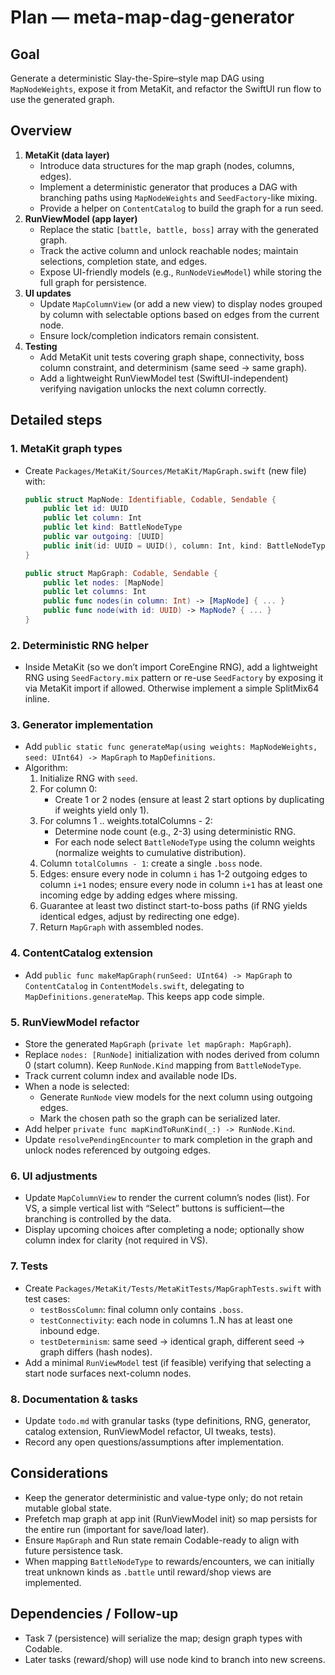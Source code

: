 # Plan — meta-map-dag-generator

## Goal
Generate a deterministic Slay-the-Spire–style map DAG using `MapNodeWeights`, expose it from MetaKit, and refactor the SwiftUI run flow to use the generated graph.

## Overview
1. **MetaKit (data layer)**
   - Introduce data structures for the map graph (nodes, columns, edges).
   - Implement a deterministic generator that produces a DAG with branching paths using `MapNodeWeights` and `SeedFactory`-like mixing.
   - Provide a helper on `ContentCatalog` to build the graph for a run seed.
2. **RunViewModel (app layer)**
   - Replace the static `[battle, battle, boss]` array with the generated graph.
   - Track the active column and unlock reachable nodes; maintain selections, completion state, and edges.
   - Expose UI-friendly models (e.g., `RunNodeViewModel`) while storing the full graph for persistence.
3. **UI updates**
   - Update `MapColumnView` (or add a new view) to display nodes grouped by column with selectable options based on edges from the current node.
   - Ensure lock/completion indicators remain consistent.
4. **Testing**
   - Add MetaKit unit tests covering graph shape, connectivity, boss column constraint, and determinism (same seed -> same graph).
   - Add a lightweight RunViewModel test (SwiftUI-independent) verifying navigation unlocks the next column correctly.

## Detailed steps
### 1. MetaKit graph types
- Create `Packages/MetaKit/Sources/MetaKit/MapGraph.swift` (new file) with:
  ```swift
  public struct MapNode: Identifiable, Codable, Sendable {
      public let id: UUID
      public let column: Int
      public let kind: BattleNodeType
      public var outgoing: [UUID]
      public init(id: UUID = UUID(), column: Int, kind: BattleNodeType, outgoing: [UUID] = []) { ... }
  }

  public struct MapGraph: Codable, Sendable {
      public let nodes: [MapNode]
      public let columns: Int
      public func nodes(in column: Int) -> [MapNode] { ... }
      public func node(with id: UUID) -> MapNode? { ... }
  }
  ```

### 2. Deterministic RNG helper
- Inside MetaKit (so we don’t import CoreEngine RNG), add a lightweight RNG using `SeedFactory.mix` pattern or re-use `SeedFactory` by exposing it via MetaKit import if allowed. Otherwise implement a simple SplitMix64 inline.

### 3. Generator implementation
- Add `public static func generateMap(using weights: MapNodeWeights, seed: UInt64) -> MapGraph` to `MapDefinitions`.
- Algorithm:
  1. Initialize RNG with `seed`.
  2. For column 0:
     - Create 1 or 2 nodes (ensure at least 2 start options by duplicating if weights yield only 1).
  3. For columns 1 .. weights.totalColumns - 2:
     - Determine node count (e.g., 2-3) using deterministic RNG.
     - For each node select `BattleNodeType` using the column weights (normalize weights to cumulative distribution).
  4. Column `totalColumns - 1`: create a single `.boss` node.
  5. Edges: ensure every node in column `i` has 1-2 outgoing edges to column `i+1` nodes; ensure every node in column `i+1` has at least one incoming edge by adding edges where missing.
  6. Guarantee at least two distinct start-to-boss paths (if RNG yields identical edges, adjust by redirecting one edge).
  7. Return `MapGraph` with assembled nodes.

### 4. ContentCatalog extension
- Add `public func makeMapGraph(runSeed: UInt64) -> MapGraph` to `ContentCatalog` in `ContentModels.swift`, delegating to `MapDefinitions.generateMap`. This keeps app code simple.

### 5. RunViewModel refactor
- Store the generated `MapGraph` (`private let mapGraph: MapGraph`).
- Replace `nodes: [RunNode]` initialization with nodes derived from column 0 (start column). Keep `RunNode.Kind` mapping from `BattleNodeType`.
- Track current column index and available node IDs.
- When a node is selected:
  - Generate `RunNode` view models for the next column using outgoing edges.
  - Mark the chosen path so the graph can be serialized later.
- Add helper `private func mapKindToRunKind(_:) -> RunNode.Kind`.
- Update `resolvePendingEncounter` to mark completion in the graph and unlock nodes referenced by outgoing edges.

### 6. UI adjustments
- Update `MapColumnView` to render the current column’s nodes (list). For VS, a simple vertical list with “Select” buttons is sufficient—the branching is controlled by the data.
- Display upcoming choices after completing a node; optionally show column index for clarity (not required in VS).

### 7. Tests
- Create `Packages/MetaKit/Tests/MetaKitTests/MapGraphTests.swift` with test cases:
  - `testBossColumn`: final column only contains `.boss`.
  - `testConnectivity`: each node in columns 1..N has at least one inbound edge.
  - `testDeterminism`: same seed -> identical graph, different seed -> graph differs (hash nodes).
- Add a minimal `RunViewModel` test (if feasible) verifying that selecting a start node surfaces next-column nodes.

### 8. Documentation & tasks
- Update `todo.md` with granular tasks (type definitions, RNG, generator, catalog extension, RunViewModel refactor, UI tweaks, tests).
- Record any open questions/assumptions after implementation.

## Considerations
- Keep the generator deterministic and value-type only; do not retain mutable global state.
- Prefetch map graph at app init (RunViewModel init) so map persists for the entire run (important for save/load later).
- Ensure `MapGraph` and Run state remain Codable-ready to align with future persistence task.
- When mapping `BattleNodeType` to rewards/encounters, we can initially treat unknown kinds as `.battle` until reward/shop views are implemented.

## Dependencies / Follow-up
- Task 7 (persistence) will serialize the map; design graph types with Codable.
- Later tasks (reward/shop) will use node kind to branch into new screens.
